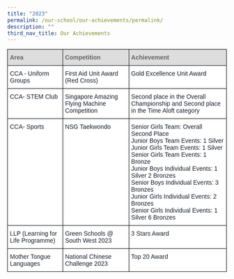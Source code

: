 ```yaml
---
title: "2023"
permalink: /our-school/our-achievements/permalink/
description: ""
third_nav_title: Our Achievements
---
```

<style type="text/css">
.tg  {border-collapse:collapse;border-spacing:0;margin:0px auto;}
.tg td{border-color:black;border-style:solid;border-width:1px;font-family:Arial, sans-serif;font-size:14px;
  overflow:hidden;padding:10px 5px;word-break:normal;}
.tg th{border-color:black;border-style:solid;border-width:1px;font-family:Arial, sans-serif;font-size:14px;
  font-weight:normal;overflow:hidden;padding:10px 5px;word-break:normal;}
.tg .tg-e14l{background-color:#DDD;color:#666;font-weight:bold;text-align:left;vertical-align:top}
.tg .tg-ryel{background-color:#FFF;color:#1A202C;text-align:left;vertical-align:top}
</style>
<table class="tg">
<thead>
  <tr>
    <th class="tg-e14l"><span style="color:#666;background-color:#DDD">Area</span></th>
    <th class="tg-e14l"><span style="color:#666;background-color:#DDD">Competition</span></th>
    <th class="tg-e14l"><span style="color:#666;background-color:#DDD">Achievement</span></th>
  </tr>
</thead>
<tbody>
  <tr>
    <td class="tg-ryel" rowspan="5">CCA - Uniform Groups</td>
    <td class="tg-ryel">First Aid Unit Award (Red Cross)</td>
    <td class="tg-ryel">Gold Excellence Unit Award<br><br></td>
  </tr>
  <tr>
  </tr>
  <tr>
  </tr>
  <tr>
	  </tr><tr>
  </tr><tr>
    <td class="tg-ryel">CCA- STEM Club </td>
    <td class="tg-ryel">Singapore Amazing Flying Machine Competition 
</td>
    <td class="tg-ryel">Second place in the Overall Championship and Second place in the Time Aloft category
<br></td>
  </tr>
	 <tr>
  </tr><tr>
    <td class="tg-ryel">CCA- Sports</td>
    <td class="tg-ryel">NSG Taekwondo</td>
    <td class="tg-ryel">Senior Girls Team: Overall Second Place <br>Junior Boys Team Events: 1 Silver<br>Junior Girls Team Events: 1 Silver<br>Senior Girls Team Events: 1 Bronze<br>Junior Boys Individual Events: 1 Silver 2 Bronzes<br>Senior Boys Individual Events: 3 Bronzes<br>Junior Girls Individual Events: 2 Bronzes<br>Senior Girls Individual Events: 1 Silver 6 Bronzes<br></td>
  </tr>
	 <tr>
    <td class="tg-ryel">LLP (Learning for Life Programme)</td>
    <td class="tg-ryel">Green Schools @ South West 2023</td>
    <td class="tg-ryel">3 Stars Award<br></td>
  </tr>
	  <tr><td class="tg-ryel">Mother Tongue Languages</td>
    <td class="tg-ryel">National Chinese Challenge 2023</td>
    <td class="tg-ryel">Top 20 Award<br></td>
  </tr>
</tbody>
</table>